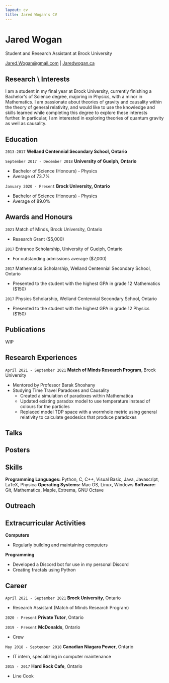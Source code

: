 ```yaml
---
layout: cv
title: Jared Wogan's CV
---
```

# Jared Wogan
Student and Research Assistant at Brock University

<div id="webaddress">
<a href="mailto:jared.wogan@gmail.com">Jared.Wogan@gmail.com</a>
| <a href="https://jaredwogan.ca">Jaredwogan.ca</a>
</div>


## Research \ Interests

I am a student in my final year at Brock University, currently finishing a Bachelor's of Science degree,
majoring in Physics, with a minor in Mathematics. I am passionate about theories of gravity and causality
within the theory of general relativity, and would like to use the knowledge and skills learned while
completing this degree to explore these interests further. In particular, I am interested in exploring
theories of quantum gravity as well as causality.


## Education

`2013-2017`
__Welland Centennial Secondary School, Ontario__

`September 2017 - December 2018`
__University of Guelph, Ontario__
- Bachelor of Science (Honours) - Physics
- Average of 73.7%

`January 2020 - Present`
__Brock University, Ontario__
- Bachelor of Science (Honours) - Physics
- Average of 89.0%


## Awards and Honours

`2021`
Match of Minds, Brock University, Ontario
- Research Grant ($5,000)

`2017`
Entrance Scholarship, University of Guelph, Ontario
- For outstanding admissions average ($7,000)

`2017`
Mathematics Scholarship, Welland Centennial Secondary School, Ontario
- Presented to the student with the highest GPA in grade 12 Mathematics ($150)

`2017`
Physics Scholarship, Welland Centennial Secondary School, Ontario
- Presented to the student with the highest GPA in grade 12 Physics ($150)


## Publications
WIP

## Research Experiences
`April 2021 - September 2021`
__Match of Minds Research Program__, Brock University
- Mentored by Professor Barak Shoshany
- Studying Time Travel Paradoxes and Causality
    - Created a simulation of paradoxes within Mathematica
    - Updated existing paradox model to use temperature instead of colours for the particles
    - Replaced model TDP space with a wormhole metric using general relativity to calculate geodesics that produce paradoxes

## Talks


## Posters


## Skills
__Programming Languages:__ Python, C, C++, Visual Basic, Java, Javascript, LaTeX, Physica
__Operating Systems:__ Mac OS, Linux, Windows
__Software:__ Git, Mathematica, Maple, Extrema, GNU Octave


## Outreach


## Extracurricular Activities
__Computers__
- Regularly building and maintaining computers

__Programming__
- Developed a Discord bot for use in my personal Discord
- Creating fractals using Python

## Career

`April 2021 - September 2021`
__Brock University__, Ontario
- Research Assistant (Match of Minds Research Program)

`2020 - Present`
__Private Tutor__, Ontario

`2019 - Present`
__McDonalds__, Ontario
- Crew

`May 2018 - September 2018`
__Canadian Niagara Power__, Ontario
- IT intern, specializing in computer maintenance

`2015 - 2017`
__Hard Rock Cafe__, Ontario
- Line Cook






